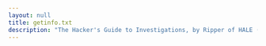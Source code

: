 ```yaml
---
layout: null
title: getinfo.txt
description: "The Hacker's Guide to Investigations, by Ripper of HALE (1989)"
---
```

